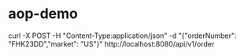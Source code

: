 # aop-demo

curl -X POST -H "Content-Type:application/json" -d "{\"orderNumber\": \"FHK23DD\",\"market\": \"US\"}" http://localhost:8080/api/v1/order
